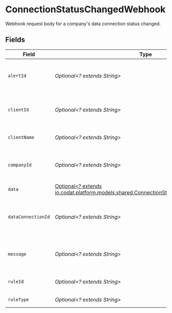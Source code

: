 # ConnectionStatusChangedWebhook

Webhook request body for a company's data connection status changed.


## Fields

| Field                                                                                                                                               | Type                                                                                                                                                | Required                                                                                                                                            | Description                                                                                                                                         | Example                                                                                                                                             |
| --------------------------------------------------------------------------------------------------------------------------------------------------- | --------------------------------------------------------------------------------------------------------------------------------------------------- | --------------------------------------------------------------------------------------------------------------------------------------------------- | --------------------------------------------------------------------------------------------------------------------------------------------------- | --------------------------------------------------------------------------------------------------------------------------------------------------- |
| `alertId`                                                                                                                                           | *Optional<? extends String>*                                                                                                                        | :heavy_minus_sign:                                                                                                                                  | Unique identifier of the webhook event.                                                                                                             |                                                                                                                                                     |
| `clientId`                                                                                                                                          | *Optional<? extends String>*                                                                                                                        | :heavy_minus_sign:                                                                                                                                  | Unique identifier for your client in Codat.                                                                                                         |                                                                                                                                                     |
| `clientName`                                                                                                                                        | *Optional<? extends String>*                                                                                                                        | :heavy_minus_sign:                                                                                                                                  | Name of your client in Codat.                                                                                                                       |                                                                                                                                                     |
| `companyId`                                                                                                                                         | *Optional<? extends String>*                                                                                                                        | :heavy_minus_sign:                                                                                                                                  | Unique identifier for your SMB in Codat.                                                                                                            | 8a210b68-6988-11ed-a1eb-0242ac120002                                                                                                                |
| `data`                                                                                                                                              | [Optional<? extends io.codat.platform.models.shared.ConnectionStatusChangedWebhookData>](../../models/shared/ConnectionStatusChangedWebhookData.md) | :heavy_minus_sign:                                                                                                                                  | N/A                                                                                                                                                 |                                                                                                                                                     |
| `dataConnectionId`                                                                                                                                  | *Optional<? extends String>*                                                                                                                        | :heavy_minus_sign:                                                                                                                                  | Unique identifier for a company's data connection.                                                                                                  | 2e9d2c44-f675-40ba-8049-353bfcb5e171                                                                                                                |
| `message`                                                                                                                                           | *Optional<? extends String>*                                                                                                                        | :heavy_minus_sign:                                                                                                                                  | A human-readable message about the webhook.                                                                                                         |                                                                                                                                                     |
| `ruleId`                                                                                                                                            | *Optional<? extends String>*                                                                                                                        | :heavy_minus_sign:                                                                                                                                  | Unique identifier for the rule.                                                                                                                     |                                                                                                                                                     |
| `ruleType`                                                                                                                                          | *Optional<? extends String>*                                                                                                                        | :heavy_minus_sign:                                                                                                                                  | The type of rule.                                                                                                                                   |                                                                                                                                                     |